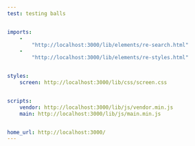 ```yaml
---
test: testing balls


imports:
    -
        "http://localhost:3000/lib/elements/re-search.html"
    -
        "http://localhost:3000/lib/elements/re-styles.html"


styles:
    screen: http://localhost:3000/lib/css/screen.css


scripts:
    vendor: http://localhost:3000/lib/js/vendor.min.js
    main: http://localhost:3000/lib/js/main.min.js


home_url: http://localhost:3000/
---
```

